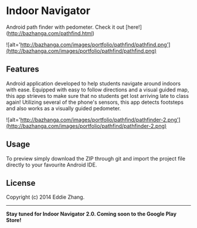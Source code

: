 Indoor Navigator
===========

Android path finder with pedometer. Check it out [here!] (http://bazhanga.com/pathfind.html)

![alt='http://bazhanga.com/images/portfolio/pathfind/pathfind.png'](http://bazhanga.com/images/portfolio/pathfind/pathfind.png)

Features
------------

Android application developed to help students navigate around indoors with ease. Equipped with easy to follow directions
and a visual guided map, this app strieves to make sure that no students get lost arriving late to class again! Utilizing several 
of the phone's sensors, this app detects footsteps and also works as a visually guided pedometer. 

![alt='http://bazhanga.com/images/portfolio/pathfind/pathfinder-2.png'](http://bazhanga.com/images/portfolio/pathfind/pathfinder-2.png)

Usage
------------

To preview simply download the ZIP through git and import the project file directly to your favourite Android IDE. 

License
-------------
Copyright (c) 2014 Eddie Zhang.

_________________________

**Stay tuned for Indoor Navigator 2.0. Coming soon to the Google Play Store!**
